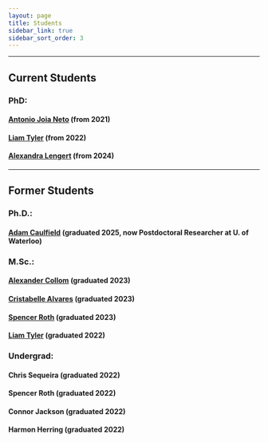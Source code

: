 ```yaml
---
layout: page
title: Students
sidebar_link: true
sidebar_sort_order: 3
---
```



___

## Current Students


### PhD:


#### [Antonio Joia Neto](https://a-joia.github.io/) (from 2021)

#### [Liam Tyler](https://lgt2621.github.io) (from 2022)

#### [Alexandra Lengert](todo) (from 2024)


___


## Former Students

### Ph.D.:

#### [Adam Caulfield](https://people.rit.edu/~ac7717/) (graduated 2025, now Postdoctoral Researcher at U. of Waterloo)


### M.Sc.:

#### [Alexander Collom](https://www.linkedin.com/in/alexcollom-rit/) (graduated 2023)

#### [Cristabelle Alvares](https://www.linkedin.com/in/christabelle-alvares/) (graduated 2023)

#### [Spencer Roth](https://www.linkedin.com/in/jspencerroth/) (graduated 2023)

#### [Liam Tyler](https://lgt2621.github.io) (graduated 2022)


### Undergrad:

#### Chris Sequeira (graduated 2022)

#### Spencer Roth (graduated 2022)

#### Connor Jackson (graduated 2022)

#### Harmon Herring (graduated 2022)
